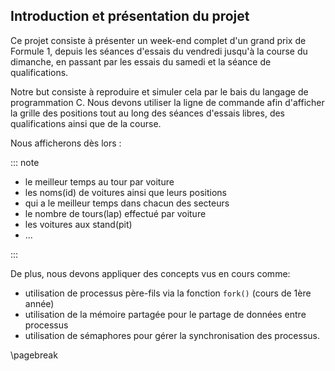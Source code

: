 Introduction et présentation du projet
--------------------------------------

Ce projet consiste à présenter un week-end complet d'un grand prix de Formule 1, depuis les séances d'essais du vendredi 
jusqu'à la course du dimanche, en passant par les essais du samedi et la séance de qualifications.

Notre but consiste à reproduire et simuler cela par le bais du langage de programmation C. Nous devons utiliser la ligne de 
commande afin d'afficher la grille des positions tout au long des séances d'essais libres, des qualifications ainsi que de la course.

Nous afficherons dès lors :

::: note

* le meilleur temps au tour par voiture
* les noms(id) de voitures ainsi que leurs positions 
* qui a le meilleur temps dans chacun des secteurs
* le nombre de tours(lap) effectué par voiture
* les voitures aux stand(pit)
* ...

:::

De plus, nous devons appliquer des concepts vus en cours comme:

* utilisation de processus père-fils via la fonction `fork()` (cours de 1ère année)
* utilisation de la mémoire partagée pour le partage de données entre processus
* utilisation de sémaphores pour gérer la synchronisation des processus.

\pagebreak

